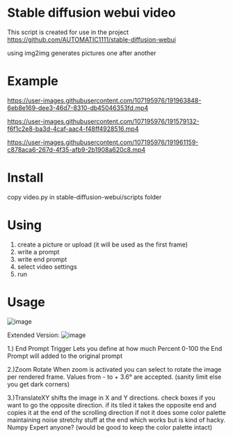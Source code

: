 # Stable diffusion webui video

This script is created for use in the project https://github.com/AUTOMATIC1111/stable-diffusion-webui

using img2img generates pictures one after another

# Example



https://user-images.githubusercontent.com/107195976/191963848-6eb8e169-dee3-46d7-8310-db45046353fd.mp4


https://user-images.githubusercontent.com/107195976/191579132-f6f1c2e8-ba3d-4caf-aac4-f48ff4928516.mp4


https://user-images.githubusercontent.com/107195976/191961159-c878aca6-267d-4f35-afb9-2b1908a620c8.mp4



# Install
copy video.py in stable-diffusion-webui/scripts folder

# Using
1. create a picture or upload (it will be used as the first frame)
2. write a prompt
3. write end prompt
4. select video settings
5. run

# Usage

![image](https://user-images.githubusercontent.com/107195976/191533315-b09e0e08-ec0c-4a86-a1fc-c451438a4e98.png)

Extended Version:
![image](https://user-images.githubusercontent.com/12010863/195175113-12df7e14-4f96-4737-99c5-873b2278c796.png)


1.) End Prompt Trigger
Lets you define at how much Percent 0-100 the End Prompt will added to the original prompt

2.)Zoom Rotate
When zoom is activated you can select to rotate the image per rendered frame. Values from - to + 3.6° are accepted. (sanity limit else you get dark corners)

3.)TranslateXY
shifts the image in X and Y directions. check boxes if you want to go the opposite direction.
 if its tiled it takes the opposite end and copies it at the end of the scrolling direction
if not it does some color palette maintaining noise stretchy stuff at the end which works but is kind of hacky. 
Numpy Expert anyone? (would be good to keep the color palette intact)   





